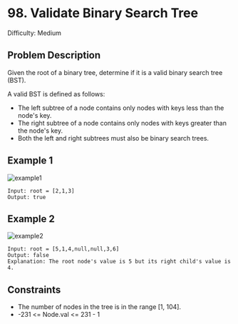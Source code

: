 # 98. Validate Binary Search Tree

Difficulty: Medium

## Problem Description

Given the root of a binary tree, determine if it is a valid binary search tree (BST).

A valid BST is defined as follows:

- The left subtree of a node contains only nodes with keys less than the node's key.
- The right subtree of a node contains only nodes with keys greater than the node's key.
- Both the left and right subtrees must also be binary search trees.

## Example 1

![example1](https://assets.leetcode.com/uploads/2020/12/01/tree1.jpg)

```
Input: root = [2,1,3]
Output: true
```

## Example 2

![example2](https://assets.leetcode.com/uploads/2020/12/01/tree2.jpg)

```
Input: root = [5,1,4,null,null,3,6]
Output: false
Explanation: The root node's value is 5 but its right child's value is 4.
```

## Constraints

- The number of nodes in the tree is in the range [1, 104].
- -231 <= Node.val <= 231 - 1